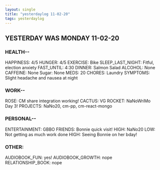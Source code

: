 ```yaml
---
layout: single
title: "yesterdaylog 11-02-20"
tags: yesterdaylog
---
```


## YESTERDAY WAS MONDAY 11-02-20

### HEALTH--

HAPPINESS: 4/5 
HUNGER: 4/5
EXERCISE: Bike
SLEEP_LAST_NIGHT: Fitful, election anxiety
FAST_UNTIL: 4:30
DINNER: Salmon Salad
ALCOHOL: None
CAFFEINE: None
Sugar: None
MEDS: 20
CHORES: Laundry
SYMPTOMS: Slight headache and nausea at night


### WORK--

ROSE: CM share integration working! 
CACTUS: VG
ROCKET: NaNoWriMo Day 3!
PROJECTS: NaNo20, cm-pp, cm-react-mongo

### PERSONAL--

ENTERTAINMENT: GBBO
FRIENDS: Bonnie quick visit!
HIGH: NaNo20
LOW: Not getting as much work done
HIGH: Seeing Bonnie on her bday! 

### OTHER:

AUDIOBOOK_FUN: yes!
AUDIOBOOK_GROWTH: nope
RELATIONSHIP_BOOK: nope